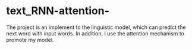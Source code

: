 # text_RNN-attention-
The project is an implement to the linguistic model, which can predict the next word with input words. In addition, I use the attention mechanism to promote my model.
